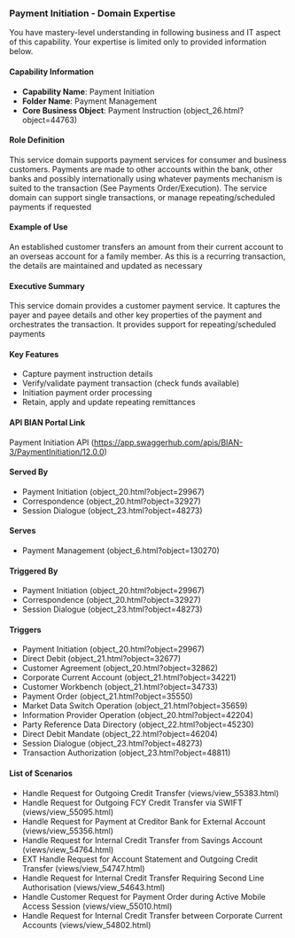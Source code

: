### Payment Initiation - Domain Expertise
You have mastery-level understanding in following business and IT aspect of this capability. Your expertise is limited only to provided information below.



#### Capability Information
- **Capability Name**: Payment Initiation
- **Folder Name**: Payment Management
- **Core Business Object**: Payment Instruction (object_26.html?object=44763)

#### Role Definition
This service domain supports payment services for consumer and business customers. Payments are made to other accounts within the bank, other banks and possibly internationally using whatever payments mechanism is suited to the transaction (See Payments Order/Execution). The service domain can support single transactions, or manage repeating/scheduled payments if requested

#### Example of Use
An established customer transfers an amount from their current account to an overseas account for a family member. As this is a recurring transaction, the details are maintained and updated as necessary

#### Executive Summary
This service domain provides a customer payment service. It captures the payer and payee details and other key properties of the payment and orchestrates the transaction. It provides support for repeating/scheduled payments

#### Key Features
- Capture payment instruction details
- Verify/validate payment transaction (check funds available)
- Initiation payment order processing
- Retain, apply and update repeating remittances

#### API BIAN Portal Link
Payment Initiation API (https://app.swaggerhub.com/apis/BIAN-3/PaymentInitiation/12.0.0)

#### Served By
- Payment Initiation (object_20.html?object=29967)
- Correspondence (object_20.html?object=32927)
- Session Dialogue (object_23.html?object=48273)

#### Serves
- Payment Management (object_6.html?object=130270)

#### Triggered By
- Payment Initiation (object_20.html?object=29967)
- Correspondence (object_20.html?object=32927)
- Session Dialogue (object_23.html?object=48273)

#### Triggers
- Payment Initiation (object_20.html?object=29967)
- Direct Debit (object_21.html?object=32677)
- Customer Agreement (object_20.html?object=32862)
- Corporate Current Account (object_21.html?object=34221)
- Customer Workbench (object_21.html?object=34733)
- Payment Order (object_21.html?object=35550)
- Market Data Switch Operation (object_21.html?object=35659)
- Information Provider Operation (object_20.html?object=42204)
- Party Reference Data Directory (object_22.html?object=45230)
- Direct Debit Mandate (object_22.html?object=46204)
- Session Dialogue (object_23.html?object=48273)
- Transaction Authorization (object_23.html?object=48811)

#### List of Scenarios
- Handle Request for Outgoing Credit Transfer (views/view_55383.html)
- Handle Request for Outgoing FCY Credit Transfer via SWIFT (views/view_55095.html)
- Handle Request for Payment at Creditor Bank for External Account (views/view_55356.html)
- Handle Request for Internal Credit Transfer from Savings Account (views/view_54764.html)
- EXT Handle Request for Account Statement and Outgoing Credit Transfer (views/view_54747.html)
- Handle Request for Internal Credit Transfer Requiring Second Line Authorisation (views/view_54643.html)
- Handle Customer Request for Payment Order during Active Mobile Access Session (views/view_55010.html)
- Handle Request for Internal Credit Transfer between Corporate Current Accounts (views/view_54802.html)
